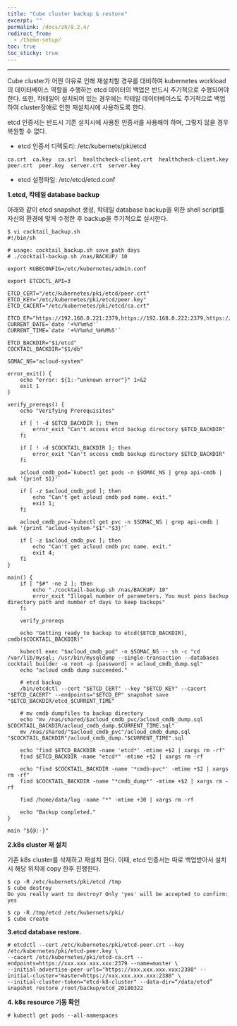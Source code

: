 ```yaml
---
title: "Cube cluster backup & restore"
excerpt: ""
permalink: /docs/zh/8.2.4/
redirect_from:
  - /theme-setup/
toc: true
toc_sticky: true
---
```


---
Cube cluster가 어떤 이유로 인해 재설치할 경우를 대비하여 kubernetes workload의 데이터베이스 역할을 수행하는 etcd 데이터의 백업은 반드시 주기적으로 수행되어야 한다.
또한, 칵테일이 설치되어 있는 경우에는 칵테일 데이터베이스도 주기적으로 백업하여 cluster장애로 인한 재설치시에 사용하도록 한다.

etcd 인증서는 반드시 기존 설치시에 사용된 인증서를 사용해야 하며, 그렇지 않을 경우 복원할 수 없다.

* etcd 인증서 디렉토리: /etc/kubernets/pki/etcd
```
ca.crt  ca.key  ca.srl  healthcheck-client.crt  healthcheck-client.key  peer.crt  peer.key  server.crt  server.key
```
* etcd 설정파일: /etc/etcd/etcd.conf

**1.etcd, 칵테일 database backup**

아래와 같이 etcd snapshot 생성, 칵테일 database backup을 위한 shell script를 자신의 환경에 맞게 수정한 후 backup을 주기적으로 실시한다.
```
$ vi cocktail_backup.sh
#!/bin/sh

# usage: cocktail_backup.sh save_path days
# ./cocktail-backup.sh /nas/BACKUP/ 10

export KUBECONFIG=/etc/kubernetes/admin.conf

export ETCDCTL_API=3

ETCD_CERT="/etc/kubernetes/pki/etcd/peer.crt"
ETCD_KEY="/etc/kubernetes/pki/etcd/peer.key"
ETCD_CACERT="/etc/kubernetes/pki/etcd/ca.crt"

ETCD_EP="https://192.168.0.221:2379,https://192.168.0.222:2379,https://192.168.0.223:2379"
CURRENT_DATE=`date '+%Y%m%d'`
CURRENT_TIME=`date '+%Y%m%d_%H%M%S'`

ETCD_BACKDIR="$1/etcd"
COCKTAIL_BACKDIR="$1/db"

SOMAC_NS="acloud-system"

error_exit() {
    echo "error: ${1:-"unknown error"}" 1>&2
    exit 1
}

verify_prereqs() {
    echo "Verifying Prerequisites"

    if [ ! -d $ETCD_BACKDIR ]; then
        error_exit "Can't access etcd backup directory $ETCD_BACKDIR"
    fi

    if [ ! -d $COCKTAIL_BACKDIR ]; then
        error_exit "Can't access cmdb backup directory $ETCD_BACKDIR"
    fi

    acloud_cmdb_pod=`kubectl get pods -n $SOMAC_NS | grep api-cmdb | awk '{print $1}'`

	if [ -z $acloud_cmdb_pod ]; then
		echo "Can't get acloud cmdb pod name. exit."
		exit 1;
	fi

	acloud_cmdb_pvc=`kubectl get pvc -n $SOMAC_NS | grep api-cmdb | awk '{print "acloud-system-"$1"-"$3}'`

	if [ -z $acloud_cmdb_pvc ]; then
		echo "Can't get acloud cmdb pvc name. exit."
		exit 4;
	fi
}

main() {
    if [ "$#" -ne 2 ]; then
		echo "./cocktail-backup.sh /nas/BACKUP/ 10"
        error_exit "Illegal number of parameters. You must pass backup directory path and number of days to keep backups"
    fi

    verify_prereqs

    echo "Getting ready to backup to etcd($ETCD_BACKDIR), cmdb($COCKTAIL_BACKDIR)"

    kubectl exec "$acloud_cmdb_pod" -n $SOMAC_NS -- sh -c "cd /var/lib/mysql; /usr/bin/mysqldump --single-transaction --databases cocktail builder -u root -p [password] > acloud_cmdb_dump.sql"
    echo "acloud cmdb dump succeeded."

    # etcd backup
    /bin/etcdctl --cert "$ETCD_CERT" --key "$ETCD_KEY" --cacert "$ETCD_CACERT" --endpoints="$ETCD_EP" snapshot save "$ETCD_BACKDIR/etcd_$CURRENT_TIME"

    # mv cmdb dumpfiles to backup directory
	echo "mv /nas/shared/$acloud_cmdb_pvc/acloud_cmdb_dump.sql $COCKTAIL_BACKDIR/acloud_cmdb_dump.$CURRENT_TIME.sql"
    mv /nas/shared/"$acloud_cmdb_pvc"/acloud_cmdb_dump.sql "$COCKTAIL_BACKDIR"/acloud_cmdb_dump."$CURRENT_TIME".sql

	echo "find $ETCD_BACKDIR -name 'etcd*' -mtime +$2 | xargs rm -rf"
	find $ETCD_BACKDIR -name "etcd*" -mtime +$2 | xargs rm -rf

	echo "find $COCKTAIL_BACKDIR -name '*cmdb-pvc*' -mtime +$2 | xargs rm -rf"
	find $COCKTAIL_BACKDIR -name "*cmdb_dump*" -mtime +$2 | xargs rm -rf

	find /home/data/log -name "*" -mtime +30 | xargs rm -rf

    echo "Backup completed."
}

main "${@:-}"
```
**2.k8s cluster 재 설치**

기존 k8s cluster를 삭제하고 재설치 한다. 이때, etcd 인증서는 따로 백업받아서 설치시 해당 위치에 copy 한후 진행한다.

```
$ cp -R /etc/kubernets/pki/etcd /tmp
$ cube destroy
Do you really want to destroy? Only 'yes' will be accepted to confirm: yes

$ cp -R /tmp/etcd /etc/kubernets/pki/
$ cube create
```

**3.etcd database restore.**

```
# etcdctl --cert /etc/kubernetes/pki/etcd-peer.crt --key /etc/kubernetes/pki/etcd-peer.key \
--cacert /etc/kubernetes/pki/etcd-ca.crt --endpoints=https://xxx.xxx.xxx.xxx:2379 --name=master \
--initial-advertise-peer-urls="https://xxx.xxx.xxx.xxx:2380" --initial-cluster="master=https://xxx.xxx.xxx.xxx:2380" \
--initial-cluster-token="etcd-k8-cluster" --data-dir=“/data/etcd” snapshot restore /root/backup/etcd_20180322
```

**4. k8s resource 기동 확인**

```
# kubectl get pods --all-namespaces
```
